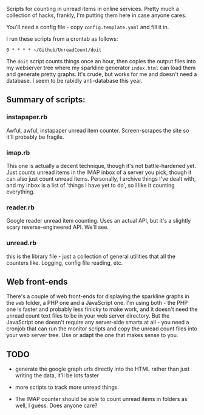 Scripts for counting in unread items in online services. Pretty much a collection of hacks, frankly,
I'm putting them here in case anyone cares.

You'll need a config file - copy `config.template.yaml` and fill it in.

I run these scripts from a crontab as follows:

    0 * * * * ~/Github/UnreadCount/doit

The `doit` script counts things once an hour, then copies the output files into my webserver tree
where my sparkline generator `index.html` can load them and generate pretty graphs. It's crude, but
works for me and doesn't need a database. I seem to be rabidly anti-database this year.

## Summary of scripts:

### instapaper.rb

Awful, awful, instapaper unread item counter. Screen-scrapes the site so it'll probably be fragile.

### imap.rb

This one is actually a decent technique, though it's not battle-hardened yet. Just counts unread items in the
IMAP inbox of a server you pick, though it can also just count unread items. Personally, I archive things I've dealt with,
and my inbox is a list of 'things I have yet to do', so I like it counting everything.

### reader.rb

Google reader unread item counting. Uses an actual API, but it's a slightly scary reverse-engineered API. We'll see.

### unread.rb

this is the library file - just a collection of general utilities that all the counters like. Logging, config
file reading, etc.

## Web front-ends

There's a couple of web front-ends for displaying the sparkline graphs in the `web` folder, a PHP one and a JavaScript
one. I'm using both - the PHP one is faster and probably less finicky to make work, and it doesn't need the unread
count text files to be in your web server directory. But the JavaScript one doesn't require any server-side smarts at
all - you need a cronjob that can run the monitor scripts and copy the unread count files into your web server
tree. Use or adapt the one that makes sense to you.

## TODO

* generate the google graph urls directly into the HTML rather than just writing the data, it'll be lots faster

* more scripts to track more unread things.

* The IMAP counter should be able to count unread items in folders as well, I guess. Does anyone care?


